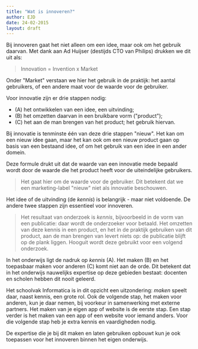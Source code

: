 ```yaml
---
title: "Wat is innoveren?"
author: EJD
date: 24-02-2015
layout: draft
---
```


Bij innoveren gaat het niet alleen om een idee, maar ook om het gebruik daarvan. Met dank aan Ad Huijser (destijds CTO van Philips) drukken we dit uit als:

> Innovation = Invention x Market

Onder "Market" verstaan we hier het gebruik in de praktijk: het aantal gebruikers, of een andere maat voor de waarde voor de gebruiker.

Voor innovatie zijn er drie stappen nodig:

* (A) het ontwikkelen van een idee, een uitvinding;
* (B) het omzetten daarvan in een bruikbare vorm ("product");
* (C) het aan de man brengen van het product; het gebruik hiervan.

Bij innovatie is tenminste één van deze drie stappen "nieuw". Het kan om een nieuw idee gaan, maar het kan ook om een nieuw product gaan op basis van een bestaand idee, of om het gebruik van een idee in een ander domein.

Deze formule drukt uit dat de waarde van een innovatie mede bepaald wordt door de waarde die het product heeft voor de uiteindelijke gebruikers.

> Het gaat hier om de waarde voor de gebruiker. Dit betekent dat we een marketing-label "nieuw" niet als innovatie beschouwen.

Het idee of de uitvinding (de *kennis*) is belangrijk - maar niet voldoende. De andere twee stappen zijn essentieel voor innoveren.

> Het resultaat van onderzoek is *kennis*, bijvoorbeeld in de vorm van een publicatie: daar wordt de onderzoeker voor betaald. Het omzetten van deze kennis in een product, en het in de praktijk gebruiken van dit product, aan de man brengen van levert niets op: de publicatie blijft op de plank liggen. Hooguit wordt deze gebruikt voor een volgend onderzoek.

In het onderwijs ligt de nadruk op *kennis* (A). Het maken (B) en het toepasbaar maken voor anderen (C) komt niet aan de orde. Dit betekent dat in het onderwijs nauwelijks expertise op deze gebieden bestaat: docenten en scholen hebben dit nooit geleerd.

Het schoolvak Informatica is in dit opzicht een uitzondering: *maken* speelt daar, naast kennis, een grote rol. Ook de volgende stap, het maken voor anderen, kun je daar nemen, bij voorkeur in samenwerking met externe partners. Het maken van je eigen app of website is de eerste stap. Een stap verder is het maken van een app of een website voor iemand anders. Voor die volgende stap heb je extra kennis en vaardigheden nodig.

De expertise die je bij dit maken en laten gebruiken opbouwt kun je ook toepassen voor het innoveren binnen het eigen onderwijs.
